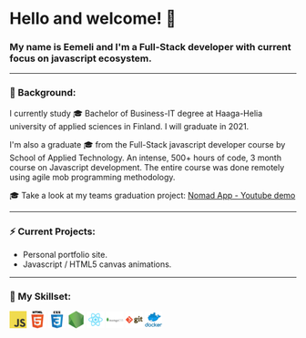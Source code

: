 # Hello and welcome! 👋 
### My name is Eemeli and I'm a Full-Stack developer with current focus on javascript ecosystem.
---
### 🔭 Background:

I currently study 🎓 Bachelor of Business-IT degree at Haaga-Helia university of applied sciences in Finland. I will graduate in 2021.

I'm also a graduate 🎓 from the Full-Stack javascript developer course by School of Applied Technology.
An intense, 500+ hours of code, 3 month course on Javascript development. The entire course was done remotely using agile mob programming methodology.

🎓 Take a look at my teams graduation project:
<a href="https://www.youtube.com/watch?v=zgnh3dVVbfk&list=PLDqoWWdtjihBVYCEj1CPvZ26ePjBSBTuq&index=5&t=0s">Nomad App - Youtube demo</a>

---

### ⚡ Current Projects:
- Personal portfolio site.
- Javascript / HTML5 canvas animations.

---

### 🎨 My Skillset:
<p float="left">
  <img src="https://raw.githubusercontent.com/github/explore/80688e429a7d4ef2fca1e82350fe8e3517d3494d/topics/javascript/javascript.png" width="30px" alt="Javascript">

  <img src="https://raw.githubusercontent.com/github/explore/80688e429a7d4ef2fca1e82350fe8e3517d3494d/topics/html/html.png" width="30px" alt="html5">

  <img src="https://raw.githubusercontent.com/github/explore/80688e429a7d4ef2fca1e82350fe8e3517d3494d/topics/css/css.png" width="30px" alt="css3">

  <img src="https://raw.githubusercontent.com/github/explore/80688e429a7d4ef2fca1e82350fe8e3517d3494d/topics/nodejs/nodejs.png" width="30px" alt="nodeJS">

  <img src="https://raw.githubusercontent.com/github/explore/80688e429a7d4ef2fca1e82350fe8e3517d3494d/topics/react/react.png" width="30px" alt="React">

  <img src="https://raw.githubusercontent.com/github/explore/80688e429a7d4ef2fca1e82350fe8e3517d3494d/topics/mongodb/mongodb.png" width="30px" alt="MongoDB">

  <img src="https://raw.githubusercontent.com/github/explore/80688e429a7d4ef2fca1e82350fe8e3517d3494d/topics/git/git.png" width="30px" alt="Git">

  <img src="https://raw.githubusercontent.com/github/explore/80688e429a7d4ef2fca1e82350fe8e3517d3494d/topics/docker/docker.png" width="30px" alt="docker">
 </p>
